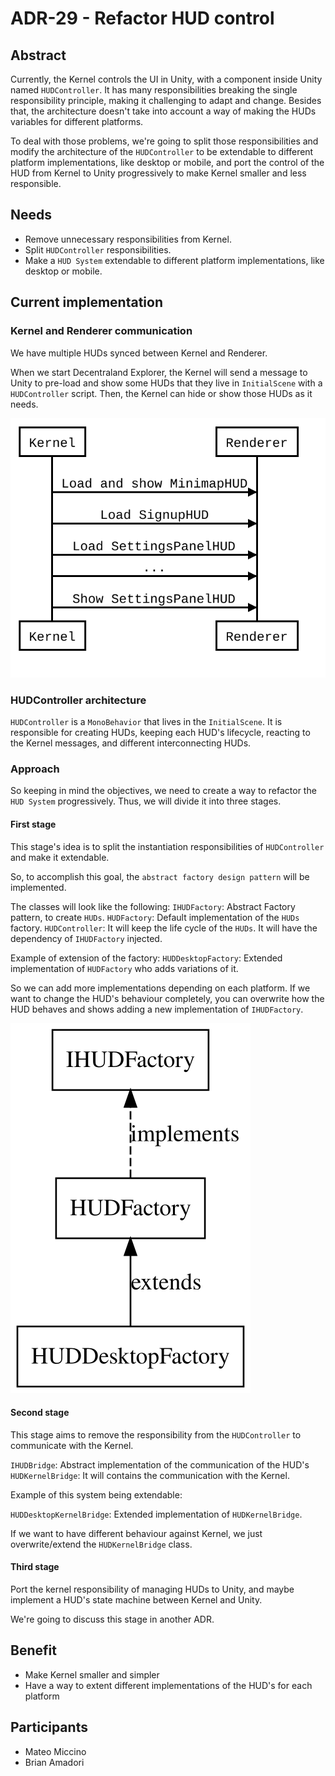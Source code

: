 # ADR-29 - Refactor HUD control

## Abstract

Currently, the Kernel controls the UI in Unity, with a component inside Unity named `HUDController`. It has many responsibilities breaking the single responsibility principle, making it challenging to adapt and change. Besides that, the architecture doesn't take into account a way of making the HUDs variables for different platforms.

To deal with those problems, we're going to split those responsibilities and modify the architecture of the `HUDController` to be extendable to different platform implementations, like desktop or mobile, and port the control of the HUD from Kernel to Unity progressively to make Kernel smaller and less responsible.

## Needs

* Remove unnecessary responsibilities from Kernel.
* Split `HUDController` responsibilities.
* Make a `HUD System` extendable to different platform implementations, like desktop or mobile.

## Current implementation

### Kernel and Renderer communication
We have multiple HUDs synced between Kernel and Renderer.

When we start Decentraland Explorer, the Kernel will send a message to Unity to pre-load and show some HUDs that they live in `InitialScene` with a `HUDController` script. Then, the Kernel can hide or show those HUDs as it needs.

![resources/ADR-29/diagram-1.svg](resources/ADR-29/diagram-1.svg)

### HUDController architecture

`HUDController` is a `MonoBehavior` that lives in the `InitialScene`. It is responsible for creating HUDs, keeping each HUD's lifecycle, reacting to the Kernel messages, and different interconnecting HUDs.

### Approach

So keeping in mind the objectives, we need to create a way to refactor the `HUD System` progressively. Thus, we will divide it into three stages.

#### First stage

This stage's idea is to split the instantiation responsibilities of `HUDController` and make it extendable.

So, to accomplish this goal, the `abstract factory design pattern` will be implemented.

The classes will look like the following:
`IHUDFactory`: Abstract Factory pattern, to create `HUDs`.
`HUDFactory`: Default implementation of the `HUDs` factory.
`HUDController`: It will keep the life cycle of the `HUDs`. It will have the dependency of `IHUDFactory` injected.

Example of extension of the factory:
`HUDDesktopFactory`: Extended implementation of `HUDFactory` who adds variations of it.

So we can add more implementations depending on each platform. If we want to change the HUD's behaviour completely, you can overwrite how the HUD behaves and shows adding a new implementation of `IHUDFactory`.

![resources/ADR-29/diagram-1.svg](resources/ADR-29/diagram-2.svg)

#### Second stage

This stage aims to remove the responsibility from the `HUDController` to communicate with the Kernel.

`IHUDBridge`: Abstract implementation of the communication of the HUD's
`HUDKernelBridge`: It will contains the communication with the Kernel.

Example of this system being extendable:

`HUDDesktopKernelBridge`: Extended implementation of `HUDKernelBridge`.

If we want to have different behaviour against Kernel, we just overwrite/extend the `HUDKernelBridge` class.

#### Third stage

Port the kernel responsibility of managing HUDs to Unity, and maybe implement a HUD's state machine between Kernel and Unity.

We're going to discuss this stage in another ADR.

## Benefit

- Make Kernel smaller and simpler
- Have a way to extent different implementations of the HUD's for each platform

## Participants

- Mateo Miccino
- Brian Amadori
